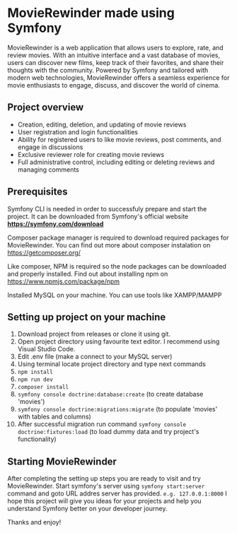 # MovieRewinder made using Symfony
MovieRewinder is a web application that allows users to explore, rate, and review movies. With an intuitive interface and a vast database of movies, users can discover new films, keep track of their favorites, and share their thoughts with the community. Powered by Symfony and tailored with modern web technologies, MovieRewinder offers a seamless experience for movie enthusiasts to engage, discuss, and discover the world of cinema.

## Project overview
- Creation, editing, deletion, and updating of movie reviews
- User registration and login functionalities
- Ability for registered users to like movie reviews, post comments, and engage in discussions
- Exclusive reviewer role for creating movie reviews
- Full administrative control, including editing or deleting reviews and managing comments


## Prerequisites
Symfony CLI is needed in order to successfuly prepare and start the project. It can be downloaded from Symfony's official website **https://symfony.com/download**

Composer package manager is required to download required packages for MovieRewinder. You can find out more about composer instalation on https://getcomposer.org/

Like composer, NPM is required so the node packages can be downloaded and properly installed. Find out about installing npm on https://www.npmjs.com/package/npm

Installed MySQL on your machine. You can use tools like XAMPP/MAMPP

## Setting up project on your machine
1. Download project from releases or clone it using git.
2. Open project directory using favourite text editor. I recommend using Visual Studio Code.
3. Edit .env file (make a connect to your MySQL server)
4. Using terminal locate project directory and type next commands
5. `npm install`
6. `npm run dev`
7. `composer install`
5. `symfony console doctrine:database:create` (to create database 'movies')
6. `symfony console doctrine:migrations:migrate` (to populate 'movies' with tables and columns)
7. After successful migration run command `symfony console doctrine:fixtures:load` (to load dummy data and try project's functionality)

## Starting MovieRewinder
After completing the setting up steps you are ready to visit and try MovieRewinder. 
Start symfony's server using `symfony start:server` command and goto URL addres server has provided. `e.g. 127.0.0.1:8000`
I hope this project will give you ideas for your projects and help you understand Symfony better on your developer journey.

Thanks and enjoy!
